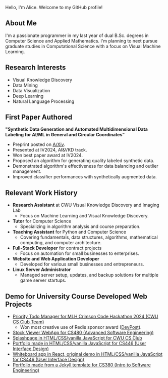 Hello, I'm Alice. Welcome to my GitHub profile!

## About Me

I'm a passionate programmer in my last year of dual B.Sc. degrees in Computer Science and Applied Mathematics. I'm planning to next pursue graduate studies in Computational Science with a focus on Visual Machine Learning.

## Research Interests

- Visual Knowledge Discovery
- Data Mining
- Data Visualization
- Deep Learning
- Natural Language Processing

## First Paper Authored

**"Synthetic Data Generation and Automated Multidimensional Data Labeling for AI/ML in General and Circular Coordinates"**
- Preprint posted on [ArXiv](https://arxiv.org/abs/2409.02079).
- Presented at IV2024, AI&VKD track.
- Won best paper award at IV2024.
- Proposed an algorithm for generating quality labeled synthetic data.
- Demonstrated algorithm's effectiveness for data balancing and outlier management.
- Improved classifier performances with synthetically augmented data.

## Relevant Work History

- **Research Assistant** at CWU Visual Knowledge Discovery and Imaging Lab
  - Focus on Machine Learning and Visual Knowledge Discovery.
- **Tutor** for Computer Science
  - Specializing in algorithm analysis and course preparation.
- **Teaching Assistant** for Python and Computer Science
  - Covering fundamentals, data structures, algorithms, mathematical computing, and computer architecture.
- **Full-Stack Developer** for contract projects
  - Focus on automation for small businesses to enterprises.
- **Website and Web Application Developer**
  - Developed for various small businesses and entrepreneurs.
- **Linux Server Administrator**
  - Managed server setup, updates, and backup solutions for multiple game server startups.

## Demo for University Course Developed Web Projects

- [Priority Todo Manager for MLH Crimson Code Hackathon 2024 (CWU CS Club Team)](https://github.com/CWUsers/Priority-Todo-Manager)  
  - Won most creative use of Redis sponsor award ([DevPost](https://devpost.com/software/priority-todo-manager)).
- [Stock Viewer WebApp for CS480 (Advanced Software Engineering)](https://github.com/CS480-Group-E/StockViewer-WebApp)
- [Splashpage in HTML/CSS/vanilla JavaScript for CWU CS Club](https://cwu-cs-club.github.io/club-webpage-splash/)
- [Portfolio made in HTML/CSS/vanilla JavaScript for CS446 (User Interface Design)](https://avaavarai.github.io/cs446-portfolio-webpage/)
- [Whiteboard app in React, original demo in HTML/CSS/vanilla JavaScript for CS446 (User Interface Design)](https://avaavarai.github.io/CS446_MapMaker/)
- [Portfolio made from a Jekyll template for CS380 (Intro to Software Engineering)](https://avaavarai.github.io/AvaAvarai.github.io.CS380/)
